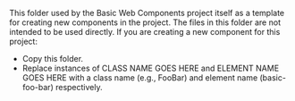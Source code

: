 This folder used by the Basic Web Components project itself as a template for
creating new components in the project. The files in this folder are not
intended to be used directly. If you are creating a new component for this
project:

* Copy this folder.
* Replace instances of CLASS NAME GOES HERE and ELEMENT NAME GOES HERE with a
  class name (e.g., FooBar) and element name (basic-foo-bar) respectively.
